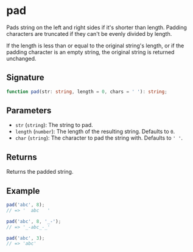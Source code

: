 # pad

Pads string on the left and right sides if it's shorter than length. Padding characters are truncated if they can't be evenly divided by length.

If the length is less than or equal to the original string's length, or if the padding character is an empty string, the original string is returned unchanged.

## Signature

```typescript
function pad(str: string, length = 0, chars = ' '): string;
```

## Parameters

- `str` (`string`): The string to pad.
- `length` (`number`): The length of the resulting string. Defaults to `0`.
- `char` (`string`): The character to pad the string with. Defaults to `' '`.

## Returns

Returns the padded string.

## Example

```javascript
pad('abc', 8);
// => '  abc   '

pad('abc', 8, '_-');
// => '_-abc_-_'

pad('abc', 3);
// => 'abc'
```
